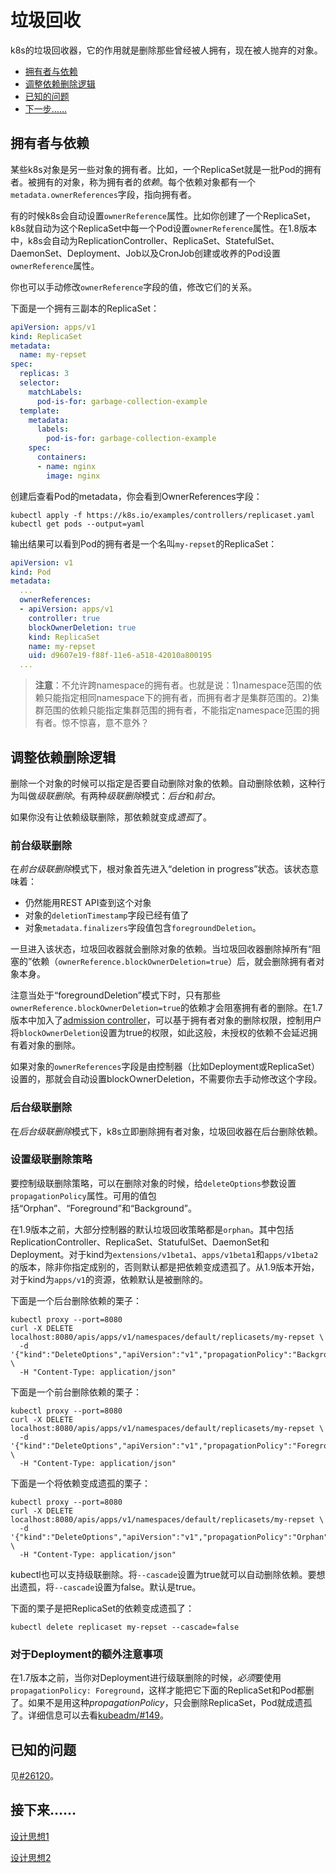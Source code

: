 # 垃圾回收

k8s的垃圾回收器，它的作用就是删除那些曾经被人拥有，现在被人抛弃的对象。

- [拥有者与依赖](#拥有者与依赖)
- [调整依赖删除逻辑](#调整依赖删除逻辑)
- [已知的问题](#已知的问题)
- [下一步……](#下一步)

## 拥有者与依赖

某些k8s对象是另一些对象的拥有者。比如，一个ReplicaSet就是一批Pod的拥有者。被拥有的对象，称为拥有者的*依赖*。每个依赖对象都有一个`metadata.ownerReferences`字段，指向拥有者。

有的时候k8s会自动设置`ownerReference`属性。比如你创建了一个ReplicaSet，k8s就自动为这个ReplicaSet中每一个Pod设置`ownerReference`属性。在1.8版本中，k8s会自动为ReplicationController、ReplicaSet、StatefulSet、DaemonSet、Deployment、Job以及CronJob创建或收养的Pod设置`ownerReference`属性。

你也可以手动修改`ownerReference`字段的值，修改它们的关系。

下面是一个拥有三副本的ReplicaSet：

```yaml
apiVersion: apps/v1
kind: ReplicaSet
metadata:
  name: my-repset
spec:
  replicas: 3
  selector:
    matchLabels:
      pod-is-for: garbage-collection-example
  template:
    metadata:
      labels:
        pod-is-for: garbage-collection-example
    spec:
      containers:
      - name: nginx
        image: nginx
```

创建后查看Pod的metadata，你会看到OwnerReferences字段：

```shell script
kubectl apply -f https://k8s.io/examples/controllers/replicaset.yaml
kubectl get pods --output=yaml
```

输出结果可以看到Pod的拥有者是一个名叫`my-repset`的ReplicaSet：

```yaml
apiVersion: v1
kind: Pod
metadata:
  ...
  ownerReferences:
  - apiVersion: apps/v1
    controller: true
    blockOwnerDeletion: true
    kind: ReplicaSet
    name: my-repset
    uid: d9607e19-f88f-11e6-a518-42010a800195
  ...
```

>**注意**：不允许跨namespace的拥有者。也就是说：1)namespace范围的依赖只能指定相同namespace下的拥有者，而拥有者才是集群范围的。2)集群范围的依赖只能指定集群范围的拥有者，不能指定namespace范围的拥有者。惊不惊喜，意不意外？

## 调整依赖删除逻辑

删除一个对象的时候可以指定是否要自动删除对象的依赖。自动删除依赖，这种行为叫做*级联删除*。有两种*级联删除*模式：*后台*和*前台*。

如果你没有让依赖级联删除，那依赖就变成*遗孤*了。

### 前台级联删除

在*前台级联删除*模式下，根对象首先进入“deletion in progress”状态。该状态意味着：

- 仍然能用REST API查到这个对象
- 对象的`deletionTimestamp`字段已经有值了
- 对象`metadata.finalizers`字段值包含`foregroundDeletion`。

一旦进入该状态，垃圾回收器就会删除对象的依赖。当垃圾回收器删除掉所有“阻塞的”依赖（`ownerReference.blockOwnerDeletion=true`）后，就会删除拥有者对象本身。

注意当处于“foregroundDeletion”模式下时，只有那些`ownerReference.blockOwnerDeletion=true`的依赖才会阻塞拥有者的删除。在1.7版本中加入了[admission controller]()，可以基于拥有者对象的删除权限，控制用户将`blockOwnerDeletion`设置为true的权限，如此这般，未授权的依赖不会延迟拥有着对象的删除。

如果对象的`ownerReferences`字段是由控制器（比如Deployment或ReplicaSet）设置的，那就会自动设置blockOwnerDeletion，不需要你去手动修改这个字段。

### 后台级联删除

在*后台级联删除*模式下，k8s立即删除拥有者对象，垃圾回收器在后台删除依赖。

### 设置级联删除策略

要控制级联删除策略，可以在删除对象的时候，给`deleteOptions`参数设置`propagationPolicy`属性。可用的值包括“Orphan”、“Foreground”和“Background”。

在1.9版本之前，大部分控制器的默认垃圾回收策略都是`orphan`。其中包括ReplicationController、ReplicaSet、StatufulSet、DaemonSet和Deployment。对于kind为`extensions/v1beta1`、`apps/v1beta1`和`apps/v1beta2`的版本，除非你指定成别的，否则默认都是把依赖变成遗孤了。从1.9版本开始，对于kind为`apps/v1`的资源，依赖默认是被删除的。

下面是一个后台删除依赖的栗子：

```shell script
kubectl proxy --port=8080
curl -X DELETE localhost:8080/apis/apps/v1/namespaces/default/replicasets/my-repset \
  -d '{"kind":"DeleteOptions","apiVersion":"v1","propagationPolicy":"Background"}' \
  -H "Content-Type: application/json"
```

下面是一个前台删除依赖的栗子：

```shell script
kubectl proxy --port=8080
curl -X DELETE localhost:8080/apis/apps/v1/namespaces/default/replicasets/my-repset \
  -d '{"kind":"DeleteOptions","apiVersion":"v1","propagationPolicy":"Foreground"}' \
  -H "Content-Type: application/json"
```

下面是一个将依赖变成遗孤的栗子：

```shell script
kubectl proxy --port=8080
curl -X DELETE localhost:8080/apis/apps/v1/namespaces/default/replicasets/my-repset \
  -d '{"kind":"DeleteOptions","apiVersion":"v1","propagationPolicy":"Orphan"}' \
  -H "Content-Type: application/json"
```

kubectl也可以支持级联删除。将`--cascade`设置为true就可以自动删除依赖。要想出遗孤，将`--cascade`设置为false。默认是true。

下面的栗子是把ReplicaSet的依赖变成遗孤了：

```shell script
kubectl delete replicaset my-repset --cascade=false
```

### 对于Deployment的额外注意事项

在1.7版本之前，当你对Deployment进行级联删除的时候，*必须*要使用`propagationPolicy: Foreground`，这样才能把它下面的ReplicaSet和Pod都删了。如果不是用这种*propagationPolicy*，只会删除ReplicaSet，Pod就成遗孤了。详细信息可以去看[kubeadm/#149](https://github.com/kubernetes/kubeadm/issues/149#issuecomment-284766613)。

## 已知的问题

见[#26120](https://github.com/kubernetes/kubernetes/issues/26120)。

## 接下来……

[设计思想1](https://github.com/kubernetes/community/blob/master/contributors/design-proposals/api-machinery/garbage-collection.md)

[设计思想2](https://github.com/kubernetes/community/blob/master/contributors/design-proposals/api-machinery/synchronous-garbage-collection.md)